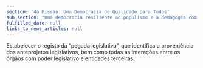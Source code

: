 ```yaml
---
section: '4a Missão: Uma Democracia de Qualidade para Todos'
sub_section: "Uma democracia resiliente ao populismo e à demagogia com mais participação, mais transparência e mais proximidade"
fulfilled_date: null
links_to_news_articles: null
---
```


Estabelecer o registo da “pegada legislativa”, que identifica a proveniência dos anteprojetos legislativos, bem como todas as interações entre os órgãos com poder legislativo e entidades terceiras;